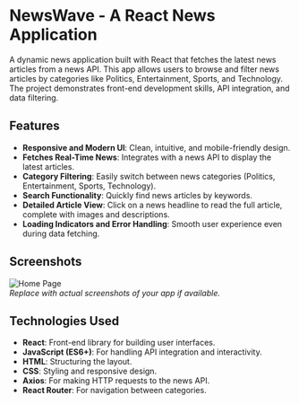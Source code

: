 # NewsWave - A React News Application

A dynamic news application built with React that fetches the latest news articles from a news API. This app allows users to browse and filter news articles by categories like Politics, Entertainment, Sports, and Technology. The project demonstrates front-end development skills, API integration, and data filtering.

## Features

- **Responsive and Modern UI**: Clean, intuitive, and mobile-friendly design.
- **Fetches Real-Time News**: Integrates with a news API to display the latest articles.
- **Category Filtering**: Easily switch between news categories (Politics, Entertainment, Sports, Technology).
- **Search Functionality**: Quickly find news articles by keywords.
- **Detailed Article View**: Click on a news headline to read the full article, complete with images and descriptions.
- **Loading Indicators and Error Handling**: Smooth user experience even during data fetching.

## Screenshots

![Home Page](screenshot-home.jpeg)  
*Replace with actual screenshots of your app if available.*

## Technologies Used

- **React**: Front-end library for building user interfaces.
- **JavaScript (ES6+)**: For handling API integration and interactivity.
- **HTML**: Structuring the layout.
- **CSS**: Styling and responsive design.
- **Axios**: For making HTTP requests to the news API.
- **React Router**: For navigation between categories.

